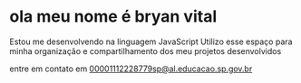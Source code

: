 # ola meu nome é bryan vital
Estou me desenvolvendo na linguagem JavaScript
Utilizo esse espaço para minha organização e compartilhamento dos meu projetos desenvolvidos

entre em contato em
00001112228779sp@al.educacao.sp.gov.br
